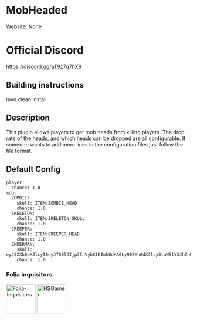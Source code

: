 # MobHeaded
Website: None

# Official Discord 

https://discord.gg/aT9z7q7hX8

## Building instructions

mvn clean install

## Description

This plugin allows players to get mob heads from killing players. The drop rate of the heads, and which heads can be dropped are all configurable. If someone wants to add more lines in the configuration files just follow the file format.
 
## Default Config

```
player:
  chance: 1.0
mob:
  ZOMBIE:
    skull: ITEM:ZOMBIE_HEAD
    chance: 1.0
  SKELETON:
    skull: ITEM:SKELETON_SKULL
    chance: 1.0
  CREEPER:
    skull: ITEM:CREEPER_HEAD
    chance: 1.0
  ENDERMAN:
    skull: eyJ0ZXh0dXJlcyI6eyJTS0lOIjp7InVybCI6Imh0dHA6Ly90ZXh0dXJlcy5taW5lY3JhZnQubmV0L3RleHR1cmUvN2E1OWJiMGE3YTMyOTY1YjNkOTBkOGVhZmE4OTlkMTgzNWY0MjQ1MDllYWRkNGU2YjcwOWFkYTUwYjljZiJ9fX0=
    chance: 1.0

```

### Folia inquisitors

[<img src="https://github.com/Folia-Inquisitors.png" width=80 alt="Folia-Inquisitors">](https://github.com/orgs/Folia-Inquisitors/repositories)
[<img src="https://github.com/HSGamer.png" width=80 alt="HSGamer">](https://github.com/HSGamer)
